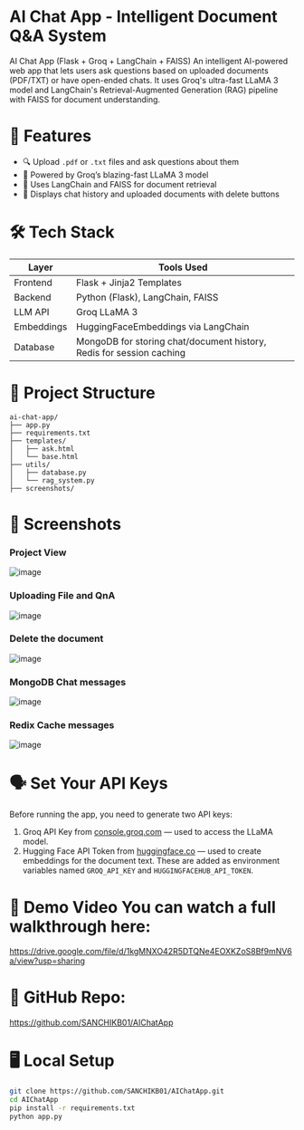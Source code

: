 # AI Chat App - Intelligent Document Q&A System
AI Chat App (Flask + Groq + LangChain + FAISS)
An intelligent AI-powered web app that lets users ask questions based on uploaded documents (PDF/TXT) or have open-ended chats. It uses Groq's ultra-fast LLaMA 3 model and LangChain's Retrieval-Augmented Generation (RAG) pipeline with FAISS for document understanding.


# 🚀 Features
- 🔍 Upload `.pdf` or `.txt` files and ask questions about them
- 🧠 Powered by Groq’s blazing-fast LLaMA 3 model
- 🧰 Uses LangChain and FAISS for document retrieval
- 🧾 Displays chat history and uploaded documents with delete buttons
  

# 🛠️ Tech Stack

| Layer        | Tools Used                                      |
|--------------|--------------------------------------------------|
| Frontend     | Flask + Jinja2 Templates                        |
| Backend      | Python (Flask), LangChain, FAISS                |
| LLM API      | Groq LLaMA 3                                    |
| Embeddings   | HuggingFaceEmbeddings via LangChain             |
| Database     | MongoDB for storing chat/document history, Redis for session caching |

                    
# 📂 Project Structure
```
ai-chat-app/
├── app.py
├── requirements.txt
├── templates/
│   ├── ask.html
│   └── base.html
├── utils/
│   ├── database.py
│   └── rag_system.py
├── screenshots/
```


# 📸 Screenshots
### Project View

![image](https://github.com/user-attachments/assets/cc9f92ee-a726-4627-9811-330d3cd9e876)

### Uploading File and QnA

![image](https://github.com/user-attachments/assets/1cac202d-7156-4f4c-873f-a01a0c7037c0)

### Delete the document

![image](https://github.com/user-attachments/assets/adf5ff38-aa97-4866-b670-0634a91715dc)

### MongoDB Chat messages

![image](https://github.com/user-attachments/assets/77555947-0de6-40ee-9f5a-ad1062b14d7f)

### Redix Cache messages

![image](https://github.com/user-attachments/assets/ba52f197-0e0b-47af-8cdb-79a3b97d7b8c)


# 🗣️ Set Your API Keys 
Before running the app, you need to generate two API keys:  
 1. Groq API Key from [console.groq.com](https://console.groq.com) — used to access the LLaMA model.  
 2. Hugging Face API Token from [huggingface.co](https://huggingface.co/settings/tokens) — used to create embeddings for the document text.
These are added as environment variables named `GROQ_API_KEY` and `HUGGINGFACEHUB_API_TOKEN`.


# 🎥 Demo Video You can watch a full walkthrough here:
https://drive.google.com/file/d/1kgMNXO42R5DTQNe4EOXKZoS8Bf9mNV6a/view?usp=sharing


# 🔗 GitHub Repo: 
https://github.com/SANCHIKB01/AIChatApp


# 🖥 Local Setup
```bash
git clone https://github.com/SANCHIKB01/AIChatApp.git
cd AIChatApp
pip install -r requirements.txt
python app.py
